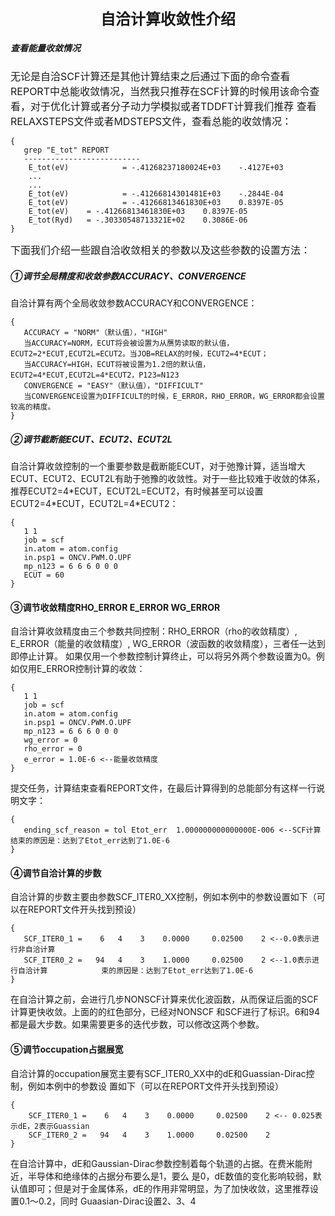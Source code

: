 <font size=5><center>**自洽计算收敛性介绍**</center></font>
##### 查看能量收敛情况

<font size=3>无论是自洽SCF计算还是其他计算结束之后通过下面的命令查看REPORT中总能收敛情况，当然我只推荐在SCF计算的时候用该命令查看，对于优化计算或者分子动力学模拟或者TDDFT计算我们推荐
查看RELAXSTEPS文件或者MDSTEPS文件，查看总能的收敛情况：</font>
```
{
   grep "E_tot" REPORT
   --------------------------
    E_tot(eV)            = -.41268237180024E+03    -.4127E+03
    ...
    ...
    E_tot(eV)            = -.41266814301481E+03    -.2844E-04
    E_tot(eV)            = -.41266813461830E+03    0.8397E-05
    E_tot(eV)    = -.41266813461830E+03    0.8397E-05
    E_tot(Ryd)   = -.30330548713321E+02    0.3086E-06 
}
```
<font size=3>下面我们介绍一些跟自洽收敛相关的参数以及这些参数的设置方法：</font>
##### ①调节全局精度和收敛参数ACCURACY、CONVERGENCE
自洽计算有两个全局收敛参数ACCURACY和CONVERGENCE：
```
{
   ACCURACY = "NORM"（默认值），"HIGH"
   当ACCURACY=NORM，ECUT将会被设置为从赝势读取的默认值，ECUT2=2*ECUT,ECUT2L=ECUT2。当JOB=RELAX的时候，ECUT2=4*ECUT；
   当ACCURACY=HIGH，ECUT将被设置为1.2倍的默认值，ECUT2=4*ECUT,ECUT2L=4*ECUT2，P123=N123
   CONVERGENCE = "EASY"（默认值），"DIFFICULT"
   当CONVERGENCE设置为DIFFICULT的时候，E_ERROR，RHO_ERROR，WG_ERROR都会设置较高的精度。
}
```
##### ②调节截断能ECUT、ECUT2、ECUT2L
自洽计算收敛控制的一个重要参数是截断能ECUT，对于弛豫计算，适当增大ECUT、ECUT2、ECUT2L有助于弛豫的收敛性。对于一些比较难于收敛的体系，
推荐ECUT2=4\*ECUT，ECUT2L=ECUT2，有时候甚至可以设置 ECUT2=4\*ECUT，ECUT2L=4\*ECUT2：
```
{
   1 1
   job = scf
   in.atom = atom.config
   in.psp1 = ONCV.PWM.O.UPF
   mp_n123 = 6 6 6 0 0 0
   ECUT = 60
}
```
#### ③调节收敛精度RHO_ERROR E_ERROR WG_ERROR
自洽计算收敛精度由三个参数共同控制：RHO_ERROR（rho的收敛精度）, E_ERROR（能量的收敛精度）, WG_ERROR（波函数的收敛精度），三者任一达到即停止计算。
如果仅用一个参数控制计算终止，可以将另外两个参数设置为0。例如仅用E_ERROR控制计算的收敛：
```
{
   1 1
   job = scf
   in.atom = atom.config
   in.psp1 = ONCV.PWM.O.UPF
   mp_n123 = 6 6 6 0 0 0
   wg_error = 0
   rho_error = 0
   e_error = 1.0E-6	<--能量收敛精度	
}
```
提交任务，计算结束查看REPORT文件，在最后计算得到的总能部分有这样一行说明文字：
```
{
   ending_scf_reason = tol Etot_err  1.000000000000000E-006	<--SCF计算结束的原因是：达到了Etot_err达到了1.0E-6		
}
```
#### ④调节自洽计算的步数
自洽计算的步数主要由参数SCF_ITER0_XX控制，例如本例中的参数设置如下（可以在REPORT文件开头找到预设）
```
{
   SCF_ITER0_1 =    6   4    3    0.0000     0.02500    2 <--0.0表示进行非自洽计算
   SCF_ITER0_2 =   94   4    3    1.0000     0.02500    2 <--1.0表示进行自洽计算			束的原因是：达到了Etot_err达到了1.0E-6		
}
```
在自洽计算之前，会进行几步NONSCF计算来优化波函数，从而保证后面的SCF计算更快收敛。上面的的红色部分，已经对NONSCF 和SCF进行了标识。6和94都是最大步数。如果需要更多的迭代步数，可以修改这两个参数。
#### ⑤调节occupation占据展宽
自洽计算的occupation展宽主要有SCF_ITER0_XX中的dE和Guassian-Dirac控制，例如本例中的参数设 置如下（可以在REPORT文件开头找到预设）
```
{
    SCF_ITER0_1 =    6   4    3    0.0000     0.02500    2 <-- 0.025表示dE，2表示Guassian
    SCF_ITER0_2 =   94   4    3    1.0000     0.02500    2 			
}
```
在自洽计算中，dE和Gaussian-Dirac参数控制着每个轨道的占据。在费米能附近，半导体和绝缘体的占据分布要么是1，要么 是0，dE数值的变化影响较弱，默认值即可；但是对于金属体系，dE的作用非常明显，为了加快收敛，这里推荐设置0.1～0.2，同时 Guaasian-Dirac设置2、3、4
